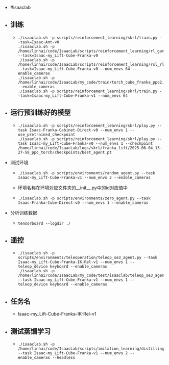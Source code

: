 - #isaaclab
- ## 训练
	- ```
	  ./isaaclab.sh -p scripts/reinforcement_learning/skrl/train.py --task=Isaac-Ant-v0
	  ./isaaclab.sh -p /home/linhai/code/IsaacLab/scripts/reinforcement_learning/rl_games/train.py --task=Isaac-my_Lift-Cube-Franka-v0
	  ./isaaclab.sh -p /home/linhai/code/IsaacLab/scripts/reinforcement_learning/rsl_rl/train.py --task=Isaac-my_Lift-Cube-Franka-v0 --num_envs 64 --enable_cameras
	  ./isaaclab.sh -p /home/linhai/code/IsaacLab/my_code/train/torch_cube_franka_ppo2.py --enable_cameras
	  ./isaaclab.sh -p scripts/reinforcement_learning/skrl/train.py --task=Isaac-my_Lift-Cube-Franka-v1 --num_envs 64
	  ```
- ## 运行预训练好的模型
	- ```
	  ./isaaclab.sh -p scripts/reinforcement_learning/skrl/play.py --task Isaac-Franka-Cabinet-Direct-v0 --num_envs 1 --use_pretrained_checkpoint
	  ./isaaclab.sh -p scripts/reinforcement_learning/skrl/play.py --task Isaac-my_Lift-Cube-Franka-v0 --num_envs 1 --checkpoint /home/linhai/code/IsaacLab/logs/skrl/franka_lift/2025-06-04_13-27-58_ppo_torch/checkpoints/best_agent.pt
	  ```
- 测试环境
	- ```
	  ./isaaclab.sh -p scripts/environments/random_agent.py --task Isaac-my_Lift-Cube-Franka-v1 --num_envs 2 --enable_cameras
	  ```
	- 环境名称在环境对应文件夹的__init__.py中的id对应值中
	- ```
	  ./isaaclab.sh -p scripts/environments/zero_agent.py --task Isaac-Franka-Cube-Direct-v0 --num_envs 1 --enable_cameras
	  ```
- 分析训练数据
	- ```
	  tensorboard --logdir ./
	  ```
- ## 遥控
	- ```
	  ./isaaclab.sh -p scripts/environments/teleoperation/teleop_se3_agent.py --task Isaac-my_Lift-Cube-Franka-IK-Rel-v1 --num_envs 1 --teleop_device keyboard --enable_cameras 
	  ./isaaclab.sh -p /home/linhai/code/IsaacLab/my_code/test/isaaclab/teleop_se3_agent.py --task Isaac-my_Lift-Cube-Franka-v1 --num_envs 1 --teleop_device keyboard --enable_cameras 
	  ```
- ## 任务名
	- Isaac-my_Lift-Cube-Franka-IK-Rel-v1
- ## 测试蒸馏学习
	- ```
	  ./isaaclab.sh -p /home/linhai/code/IsaacLab/scripts/imitation_learning/distilling/distilling_learning.py --task Isaac-my_Lift-Cube-Franka-v1 --num_envs 2 --enable_cameras --headless
	  ```